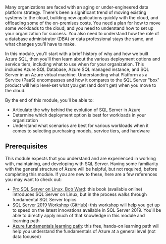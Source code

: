 Many organizations are faced with an aging or under-engineered data platform strategy. There's been a significant trend of moving existing systems to the cloud, building new applications quickly with the cloud, and offloading some of the on-premises costs. You need a plan for how to move some workloads to the cloud, and you need to understand how to set up your organization for success. You also need to understand how the role of a database administrator (DBA) or data professional stays the same, and what changes you'll have to make.  

In this module, you'll start with a brief history of why and how we built Azure SQL, then you'll then learn about the various deployment options and service tiers, including what to use when for your organization. This includes Azure SQL Database, Azure SQL managed instance, and SQL Server in an Azure virtual machine. Understanding what Platform as a Service (PaaS) encompasses and how it compares to the SQL Server "box" product will help level-set what you get (and don't get) when you move to the cloud.  

By the end of this module, you'll be able to:  

- Articulate the why behind the evolution of SQL Server in Azure  
- Determine which deployment option is best for workloads in your organization  
- Understand what scenarios are best for various workloads when it comes to selecting purchasing models, service tiers, and hardware  

## Prerequisites

This module expects that you understand and are experienced in working with, maintaining, and developing with SQL Server. Having some familiarity with the general structure of Azure will be helpful, but not required, before completing this module. If you are new to these, here are a few references you may want to check out:  

- [Pro SQL Server on Linux, Bob Ward](https://www.oreilly.com/library/view/pro-sql-server/9781484241288/): this book (available online) introduces SQL Server on Linux, but in the process walks through fundamental SQL Server topics
- [SQL Server 2019 Workshop (GitHub)](https://github.com/microsoft/sqlworkshops-sql2019workshop): this workshop will help you get up to speed on the latest innovations available in SQL Server 2019. You'll be able to directly apply much of that knowledge in this module and learning path
- [Azure fundamentals learning path](https://docs.microsoft.com/learn/paths/azure-fundamentals/): this free, hands-on learning path will help you understand the fundamentals of Azure at a general level (not data focused)  

